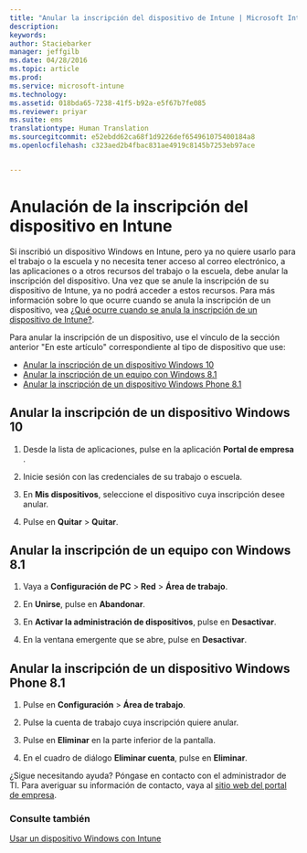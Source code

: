 ```yaml
---
title: "Anular la inscripción del dispositivo de Intune | Microsoft Intune"
description: 
keywords: 
author: Staciebarker
manager: jeffgilb
ms.date: 04/28/2016
ms.topic: article
ms.prod: 
ms.service: microsoft-intune
ms.technology: 
ms.assetid: 018bda65-7238-41f5-b92a-e5f67b7fe085
ms.reviewer: priyar
ms.suite: ems
translationtype: Human Translation
ms.sourcegitcommit: e52ebdd62ca68f1d9226def654961075400184a8
ms.openlocfilehash: c323aed2b4fbac831ae4919c8145b7253eb97ace


---
```



# Anulación de la inscripción del dispositivo en Intune

Si inscribió un dispositivo Windows en Intune, pero ya no quiere usarlo para el trabajo o la escuela y no necesita tener acceso al correo electrónico, a las aplicaciones o a otros recursos del trabajo o la escuela, debe anular la inscripción del dispositivo. Una vez que se anule la inscripción de su dispositivo de Intune, ya no podrá acceder a estos recursos. Para más información sobre lo que ocurre cuando se anula la inscripción de un dispositivo, vea [¿Qué ocurre cuando se anula la inscripción de un dispositivo de Intune?](what-happens-if-you-unenroll-your-device-from-intune-windows.md).

Para anular la inscripción de un dispositivo, use el vínculo de la sección anterior "En este artículo" correspondiente al tipo de dispositivo que use:

-   [Anular la inscripción de un dispositivo Windows 10](#unenroll-your-windows-10-device)
-   [Anular la inscripción de un equipo con Windows 8.1](#unenroll-your-windows-8-1-computer)
-   [Anular la inscripción de un dispositivo Windows Phone 8.1](#unenroll-your-windows-phone-8-1-device)

## Anular la inscripción de un dispositivo Windows 10

1.  Desde la lista de aplicaciones, pulse en la aplicación **Portal de empresa** .

2.  Inicie sesión con las credenciales de su trabajo o escuela.

3.  En **Mis dispositivos**, seleccione el dispositivo cuya inscripción desee anular.

4.  Pulse en **Quitar** &gt; **Quitar**.

## Anular la inscripción de un equipo con Windows 8.1

1.  Vaya a **Configuración de PC** &gt; **Red** &gt; **Área de trabajo**.

2.  En **Unirse**, pulse en **Abandonar**.

3.  En **Activar la administración de dispositivos**, pulse en **Desactivar**.

4.  En la ventana emergente que se abre, pulse en **Desactivar**.

## Anular la inscripción de un dispositivo Windows Phone 8.1

1.  Pulse en **Configuración** &gt; **Área de trabajo**.

2.  Pulse la cuenta de trabajo cuya inscripción quiere anular.

3.  Pulse en **Eliminar** en la parte inferior de la pantalla.

4.  En el cuadro de diálogo **Eliminar cuenta**, pulse en **Eliminar**.

¿Sigue necesitando ayuda? Póngase en contacto con el administrador de TI. Para averiguar su información de contacto, vaya al [sitio web del portal de empresa](http://portal.manage.microsoft.com).

### Consulte también
[Usar un dispositivo Windows con Intune](using-your-windows-device-with-intune.md)


<!--HONumber=Jun16_HO4-->


